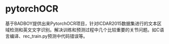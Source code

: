 # pytorchOCR
基于BADBOY提供出来PytorchOCR项目，针对ICDAR2015数据集进行的文本区域检测和英文文字识别。解决训练和预测过程中几个比较重要的关节问题。如C语言编译、rec_train.py预测中代码错误等。
